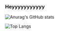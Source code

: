 ### Heyyyyyyyyyyy


![Anurag's GitHub stats](https://github-readme-stats.vercel.app/api?username=EllairaT&show_icons=true&theme=radical)


![Top Langs](https://github-readme-stats.vercel.app/api/top-langs/?username=EllairaT&theme=radical)
